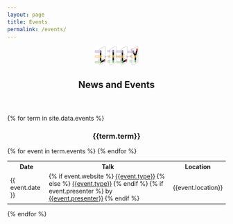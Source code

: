 ```yaml
---
layout: page
title: Events
permalink: /events/
---
```


<center><a href="https://yale-lily.github.io/"><img src="/lily-logo.png" alt="test image" width="20%" height="20%"></a></center>

  <header class="post-header">
    <h2 class="post-title">News and Events</h2>
  </header> 

{% for term in site.data.events %}
<div class ="row">

<div style="text-align:center">
<h3>{{term.term}}</h3>
</div>
</div>

<table class="table table-striped table-hover">
<tr>
    <th> Date</th> <th> Talk</th> <th> Location </th>
</tr>
{% for event in term.events %}
    <tr>
        <td> {{ event.date }}  </td>
        <td> 
        {% if event.website %}
           <a href="{{event.event_website}}">{{event.type}}</a> 
        {% else %}
           <a href="{{event.event_website}}">{{event.type}}</a>  
        {% endif %}
        {% if event.presenter %}
            by <a href="{{event.website}}"> {{event.presenter}}</a>
        {% endif %}
        </td>
        <td> {{event.location}} </td>
    </tr>
{% endfor %}
</table>
{% endfor %}

<style>
#pubTable_filter{
    display:none;
}
</style>

<table id="pubTable" class="table table-hover"></table>



